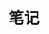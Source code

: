 ---
home: false
layout: Blog
icon: home
title: 笔记  
heroImage: /logo.svg
heroText: 你博客的名称
heroFullScreen: true
tagline: 你可以在这里放置你的口号与标语

article: false
timeline: false
---